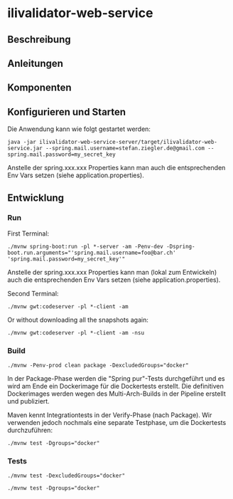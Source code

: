 # ilivalidator-web-service

## Beschreibung

## Anleitungen

## Komponenten

## Konfigurieren und Starten

Die Anwendung kann wie folgt gestartet werden:

```
java -jar ilivalidator-web-service-server/target/ilivalidator-web-service.jar --spring.mail.username=stefan.ziegler.de@gmail.com --spring.mail.password=my_secret_key
```
Anstelle der spring.xxx.xxx Properties kann man auch die entsprechenden Env Vars setzen (siehe application.properties).



## Entwicklung

### Run 

First Terminal:
```
./mvnw spring-boot:run -pl *-server -am -Penv-dev -Dspring-boot.run.arguments="'spring.mail.username=foo@bar.ch' 'spring.mail.password=my_secret_key'"
```
Anstelle der spring.xxx.xxx Properties kann man (lokal zum Entwickeln) auch die entsprechenden Env Vars setzen (siehe application.properties).

Second Terminal:
```
./mvnw gwt:codeserver -pl *-client -am
```

Or without downloading all the snapshots again:
```
./mvnw gwt:codeserver -pl *-client -am -nsu 
```

### Build

```
./mvnw -Penv-prod clean package -DexcludedGroups="docker"
```

In der Package-Phase werden die "Spring pur"-Tests durchgeführt und es wird am Ende ein Dockerimage für die Dockertests erstellt. Die definitiven Dockerimages werden wegen des Multi-Arch-Builds in der Pipeline erstellt und publiziert. 

Maven kennt Integrationtests in der Verify-Phase (nach Package). Wir verwenden jedoch nochmals eine separate Testphase, um die Dockertests durchzuführen:

```
./mvnw test -Dgroups="docker"

```

### Tests

```
./mvnw test -DexcludedGroups="docker"
```

```
./mvnw test -Dgroups="docker"
```